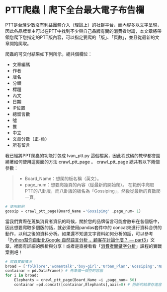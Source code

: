 # PTT爬蟲｜爬下全台最大電子布告欄
PTT是台灣少數沒有利益團體介入（理論上）的社群平台，而內容多以文字呈現，因此各品牌業主可以在PTT中找到不少與自己品牌有關的消費者討論，本文章將帶領您爬下您指定的PTT版內容，可以指定要爬的「版」、「頁數」，並且從最新的文章開始爬取。

爬蟲的可交付結果如下列所示，總共個欄位：
* 文章編碼
* 作者
* 版名
* 分類
* 標題
* 內文
* 日期
* IP位置
* 總留言數
* 噓
* 推
* 中立
* 文章分數（正-負）
* 所有留言
    
我已經將PPT爬蟲的功能打包成 Ivan_ptt.py 這個檔案，因此程式碼的教學都會圍繞著如何使用這裏面的方法 crawl_ptt_page 。 crawl_ptt_page 總共有以下兩個參數：
> * Board_Name：想爬的板名稱（英文）。
> * page_num：想要爬幾頁的內容（從最新的開始爬）。
在範例中爬取PTT的八卦版，而八卦版的板名為「Gossiping」，然後從最新的頁數爬一頁。
```python
# 使用範例
gossip = crawl_ptt_page(Board_Name ='Gossiping' ,page_num= 1)
```
當我們實際在蒐集消費者資訊的時候，關於您的品牌留言可能會散布在各個版中，因此想要爬取多個版的話，就必須使用pandas套件中的 concat來進行資料合併的動作，以利之後的資料分析。如果還不知道文字資料如何分析的話，可以參考「[Python幫你自動化Google 自然語言分析 ，顧客在討論什麼？ — part3](/classification/marketing/4)」文章，裡面有詳細的解析與分享！或者是直接看看「[消費者關鍵字分析](/classification/marketing/24)」課程的實戰案例吧！

```python
# 爬蟲實戰情況
broad = ['folklore','womentalk','boy-girl','Urban_Plan','Gossiping','Nantou','TaichungBun']
containar = pd.DataFrame() # 先準備一個空的容器
for i in broad:
    Elephants = crawl_ptt_page(Board_Name =i ,page_num= 50)
    containar =pd.concat([containar,Elephants],axis=0) # 把新的結果存進容器
```

